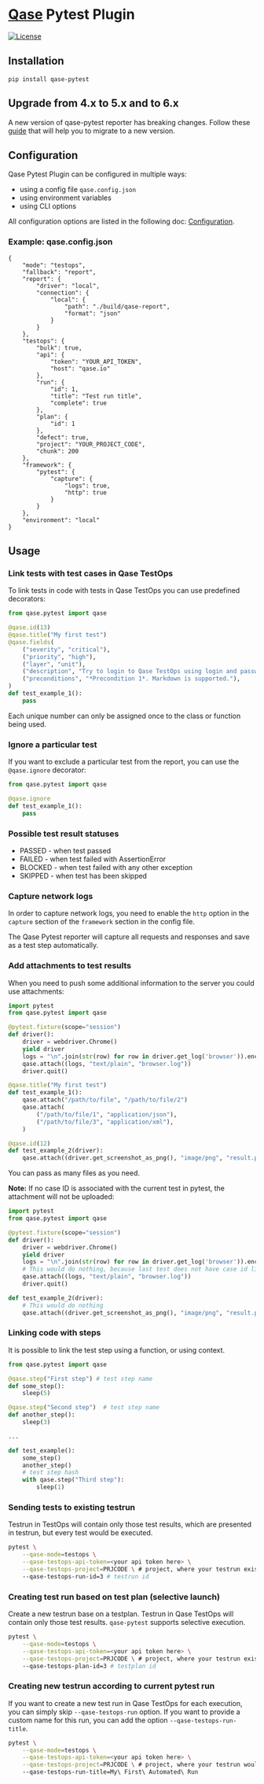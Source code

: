 # [Qase](https://qase.io) Pytest Plugin

[![License](https://lxgaming.github.io/badges/License-Apache%202.0-blue.svg)](https://www.apache.org/licenses/LICENSE-2.0)

## Installation

```
pip install qase-pytest
```
## Upgrade from 4.x to 5.x and to 6.x
A new version of qase-pytest reporter has breaking changes. Follow these [guide](UPGRADE.md) that will help you to migrate to a new version.

## Configuration

Qase Pytest Plugin can be configured in multiple ways:
 - using a config file `qase.config.json`
 - using environment variables
 - using CLI options

All configuration options are listed in the following doc: [Configuration](../README.md#configuration).


### Example: qase.config.json

```
{
	"mode": "testops", 
	"fallback": "report",
	"report": {
		"driver": "local",
		"connection": {
			"local": {
				"path": "./build/qase-report",
				"format": "json" 
			}
		}
	},
	"testops": {
		"bulk": true,
		"api": {
			"token": "YOUR_API_TOKEN",
			"host": "qase.io"
		},
		"run": {
            "id": 1,
			"title": "Test run title",
			"complete": true
		},
        "plan": {
            "id": 1
        },
		"defect": true,
		"project": "YOUR_PROJECT_CODE",
		"chunk": 200
	},
	"framework": {
		"pytest": {
			"capture": {
				"logs": true,
				"http": true
			}
		}
	},
	"environment": "local"
}
```

## Usage

### Link tests with test cases in Qase TestOps

To link tests in code with tests in Qase TestOps you can use predefined decorators:

```python
from qase.pytest import qase

@qase.id(13)
@qase.title("My first test")
@qase.fields(
    ("severity", "critical"),
    ("priority", "high"),
    ("layer", "unit"),
    ("description", "Try to login to Qase TestOps using login and password"),
    ("preconditions", "*Precondition 1*. Markdown is supported."),
)
def test_example_1():
    pass
```

Each unique number can only be assigned once to the class or function being used.

### Ignore a particular test
If you want to exclude a particular test from the report, you can use the `@qase.ignore` decorator:

```python
from qase.pytest import qase

@qase.ignore
def test_example_1():
    pass
```

### Possible test result statuses

- PASSED - when test passed
- FAILED - when test failed with AssertionError
- BLOCKED - when test failed with any other exception
- SKIPPED - when test has been skipped

### Capture network logs
In order to capture network logs, you need to enable the `http` option in the `capture` section of the `framework` section in the config file.

The Qase Pytest reporter will capture all requests and responses and save as a test step automatically.

### Add attachments to test results

When you need to push some additional information to the server you could use
attachments:

```python
import pytest
from qase.pytest import qase

@pytest.fixture(scope="session")
def driver():
    driver = webdriver.Chrome()
    yield driver
    logs = "\n".join(str(row) for row in driver.get_log('browser')).encode('utf-8')
    qase.attach((logs, "text/plain", "browser.log"))
    driver.quit()

@qase.title("My first test")
def test_example_1():
    qase.attach("/path/to/file", "/path/to/file/2")
    qase.attach(
        ("/path/to/file/1", "application/json"),
        ("/path/to/file/3", "application/xml"),
    )

@qase.id(12)
def test_example_2(driver):
    qase.attach((driver.get_screenshot_as_png(), "image/png", "result.png"))
```

You can pass as many files as you need.

**Note:** If no case ID is associated with the current test in pytest,
the attachment will not be uploaded:

```python
import pytest
from qase.pytest import qase

@pytest.fixture(scope="session")
def driver():
    driver = webdriver.Chrome()
    yield driver
    logs = "\n".join(str(row) for row in driver.get_log('browser')).encode('utf-8')
    # This would do nothing, because last test does not have case id link
    qase.attach((logs, "text/plain", "browser.log"))
    driver.quit()

def test_example_2(driver):
    # This would do nothing
    qase.attach((driver.get_screenshot_as_png(), "image/png", "result.png"))
```

### Linking code with steps

It is possible to link the test step using a function, or using context.

```python
from qase.pytest import qase

@qase.step("First step") # test step name
def some_step():
    sleep(5)

@qase.step("Second step")  # test step name
def another_step():
    sleep(3)

...

def test_example():
    some_step()
    another_step()
    # test step hash
    with qase.step("Third step"):
        sleep(1)
```

### Sending tests to existing testrun

Testrun in TestOps will contain only those test results, which are presented in testrun,
but every test would be executed.

```bash
pytest \
    --qase-mode=testops \
    --qase-testops-api-token=<your api token here> \
    --qase-testops-project=PRJCODE \ # project, where your testrun exists in
    --qase-testops-run-id=3 # testrun id
```

### Creating test run based on test plan (selective launch)

Create a new testrun base on a testplan. Testrun in Qase TestOps will contain only those
test results. `qase-pytest` supports selective execution.

```bash
pytest \
    --qase-mode=testops \
    --qase-testops-api-token=<your api token here> \
    --qase-testops-project=PRJCODE \ # project, where your testrun exists in
    --qase-testops-plan-id=3 # testplan id
```

### Creating new testrun according to current pytest run

If you want to create a new test run in Qase TestOps for each execution, you can simply 
skip `--qase-testops-run` option. If you want to provide a custom name for this run, you can add
the option `--qase-testops-run-title`.

```bash
pytest \
    --qase-mode=testops \
    --qase-testops-api-token=<your api token here> \
    --qase-testops-project=PRJCODE \ # project, where your testrun would be created
    --qase-testops-run-title=My\ First\ Automated\ Run
```
